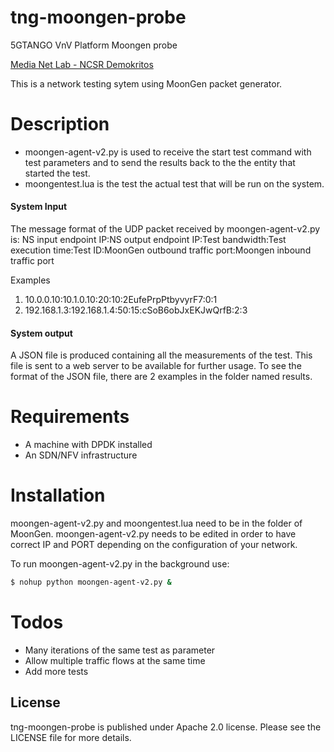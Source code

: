 # tng-moongen-probe

5GTANGO VnV Platform Moongen probe

[Media Net Lab - NCSR Demokritos](http://www.medianetlab.gr/)

This is a network testing sytem using MoonGen packet generator.

# Description

  - moongen-agent-v2.py is used to receive the start test command with test parameters and to send the results back to the the entity that started the test.
  - moongentest.lua is the test the actual test that will be run on the system.

#### System Input

The message format of the UDP packet received by moongen-agent-v2.py is: NS input endpoint IP:NS output endpoint IP:Test bandwidth:Test execution time:Test ID:MoonGen outbound traffic port:Moongen inbound traffic port

Examples

1) 10.0.0.10:10.1.0.10:20:10:2EufePrpPtbyvyrF7:0:1
2) 192.168.1.3:192.168.1.4:50:15:cSoB6obJxEKJwQrfB:2:3

#### System output

A JSON file is produced containing all the measurements of the test. This file is sent to a web server to be available for further usage. To see the format of the JSON file, there are 2 examples in the folder named results.

# Requirements

  - A machine with DPDK installed
  - An SDN/NFV infrastructure

# Installation

moongen-agent-v2.py and moongentest.lua need to be in the folder of MoonGen. moongen-agent-v2.py needs to be edited in order to have correct IP and PORT depending on the configuration of your network.

To run moongen-agent-v2.py in the background use:

```sh
$ nohup python moongen-agent-v2.py &
```

# Todos

 - Many iterations of the same test as parameter
 - Allow multiple traffic flows at the same time
 - Add more tests

License
----

tng-moongen-probe is published under Apache 2.0 license. Please see the LICENSE file for more details.

